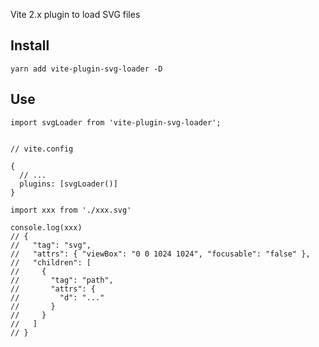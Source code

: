 Vite 2.x plugin to load SVG files

## Install

```
yarn add vite-plugin-svg-loader -D
```

## Use

```
import svgLoader from 'vite-plugin-svg-loader';


// vite.config

{
  // ...
  plugins: [svgLoader()]
}
```

```
import xxx from './xxx.svg'

console.log(xxx)
// {
//   "tag": "svg",
//   "attrs": { "viewBox": "0 0 1024 1024", "focusable": "false" },
//   "children": [
//     {
//       "tag": "path",
//       "attrs": {
//         "d": "..."
//       }
//     }
//   ]
// }
```
